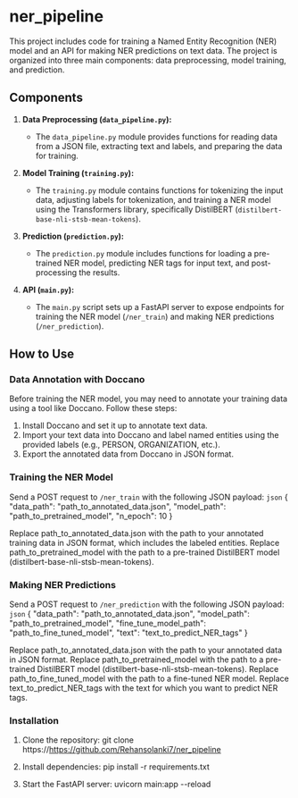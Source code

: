 # ner_pipeline

This project includes code for training a Named Entity Recognition (NER) model and an API for making NER predictions on text data. The project is organized into three main components: data preprocessing, model training, and prediction.

## Components

1. **Data Preprocessing (`data_pipeline.py`):**
   - The `data_pipeline.py` module provides functions for reading data from a JSON file, extracting text and labels, and preparing the data for training.

2. **Model Training (`training.py`):**
   - The `training.py` module contains functions for tokenizing the input data, adjusting labels for tokenization, and training a NER model using the Transformers library, specifically DistilBERT (`distilbert-base-nli-stsb-mean-tokens`).

3. **Prediction (`prediction.py`):**
   - The `prediction.py` module includes functions for loading a pre-trained NER model, predicting NER tags for input text, and post-processing the results.

4. **API (`main.py`):**
   - The `main.py` script sets up a FastAPI server to expose endpoints for training the NER model (`/ner_train`) and making NER predictions (`/ner_prediction`).
## How to Use

### Data Annotation with Doccano

Before training the NER model, you may need to annotate your training data using a tool like Doccano. Follow these steps:

1. Install Doccano and set it up to annotate text data.
2. Import your text data into Doccano and label named entities using the provided labels (e.g., PERSON, ORGANIZATION, etc.).
3. Export the annotated data from Doccano in JSON format.

### Training the NER Model
Send a POST request to `/ner_train` with the following JSON payload:
`json`
{
  "data_path": "path_to_annotated_data.json",
  "model_path": "path_to_pretrained_model",
  "n_epoch": 10
}

Replace path_to_annotated_data.json with the path to your annotated training data in JSON format, which includes the labeled entities.
Replace path_to_pretrained_model with the path to a pre-trained DistilBERT model (distilbert-base-nli-stsb-mean-tokens).

### Making NER Predictions
Send a POST request to `/ner_prediction` with the following JSON payload:
`json`
{
  "data_path": "path_to_annotated_data.json",
  "model_path": "path_to_pretrained_model",
  "fine_tune_model_path": "path_to_fine_tuned_model",
  "text": "text_to_predict_NER_tags"
}

Replace path_to_annotated_data.json with the path to your annotated data in JSON format.
Replace path_to_pretrained_model with the path to a pre-trained DistilBERT model (distilbert-base-nli-stsb-mean-tokens).
Replace path_to_fine_tuned_model with the path to a fine-tuned NER model.
Replace text_to_predict_NER_tags with the text for which you want to predict NER tags.

### Installation
1. Clone the repository:
git clone https://https://github.com/Rehansolanki7/ner_pipeline

2. Install dependencies:
pip install -r requirements.txt

4. Start the FastAPI server:
uvicorn main:app --reload
